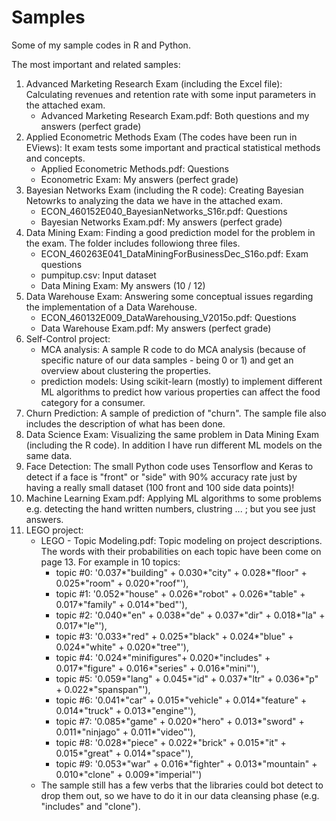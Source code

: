 # Samples
Some of my sample codes in R and Python.

The most important and related samples:
1. Advanced Marketing Research Exam (including the Excel file): Calculating revenues and retention rate with some input parameters in the attached exam.
    * Advanced Marketing Research Exam.pdf: Both questions and my answers (perfect grade)
2. Applied Econometric Methods Exam (The codes have been run in EViews): It exam tests some important and practical statistical methods and concepts.
    * Applied Econometric Methods.pdf: Questions
    * Econometric Exam: My answers (perfect grade)
3. Bayesian Networks Exam (including the R code): Creating Bayesian Netowrks to analyzing the data we have in the attached exam.
    * ECON_460152E040_BayesianNetworks_S16r.pdf: Questions
    * Bayesian Networks Exam.pdf: My answers (perfect grade)
4. Data Mining Exam: Finding a good prediction model for the problem in the exam. The folder includes followiong three files.
    * ECON_460263E041_DataMiningForBusinessDec_S16o.pdf: Exam questions
    * pumpitup.csv: Input dataset
    * Data Mining Exam: My answers (10 / 12)
5. Data Warehouse Exam: Answering some conceptual issues regarding the implementation of a Data Warehouse.
    * ECON_460132E009_DataWarehousing_V2015o.pdf: Questions
    * Data Warehouse Exam.pdf: My answers (perfect grade)
6. Self-Control project:
    * MCA analysis: A sample R code to do MCA analysis (because of specific nature of our data samples - being 0 or 1) and get an overview about clustering the properties.
    * prediction models: Using scikit-learn (mostly) to implement different ML algorithms to predict how various properties can affect the food category for a consumer.
7. Churn Prediction: A sample of prediction of "churn". The sample file also includes the description of what has been done.
8. Data Science Exam: Visualizing the same problem in Data Mining Exam (including the R code). In addition I have run different ML models on the same data.
9. Face Detection: The small Python code uses Tensorflow and Keras to detect if a face is "front" or "side" with 90% accuracy rate just by having a really small dataset (100 front and 100 side data points)!
10. Machine Learning Exam.pdf: Applying ML algorithms to some problems e.g. detecting the hand written numbers, clustring ... ; but you see just answers.
11. LEGO project:
    * LEGO - Topic Modeling.pdf: Topic modeling on project descriptions. The words with their probabilities on each topic have been come on page 13. For example in 10 topics:
        + topic #0: '0.037*"building" + 0.030*"city" + 0.028*"floor" + 0.025*"room" + 0.020*"roof"'), 
        + topic #1: '0.052*"house" + 0.026*"robot" + 0.026*"table" + 0.017*"family" + 0.014*"bed"'), 
        + topic #2: '0.040*"en" + 0.038*"de" + 0.037*"dir" + 0.018*"la" + 0.017*"le"'), 
        + topic #3: '0.033*"red" + 0.025*"black" + 0.024*"blue" + 0.024*"white" + 0.020*"tree"'), 
        + topic #4: '0.024*"minifigures"+ 0.020*"includes" + 0.017*"figure" + 0.016*"series" + 0.016*"mini"'), 
        + topic #5: '0.059*"lang" + 0.045*"id" + 0.037*"ltr" + 0.036*"p" + 0.022*"spanspan"'), 
        + topic #6: '0.041*"car" + 0.015*"vehicle" + 0.014*"feature" + 0.014*"truck" + 0.013*"engine"'), 
        + topic #7: '0.085*"game" + 0.020*"hero" + 0.013*"sword" + 0.011*"ninjago" + 0.011*"video"'), 
        + topic #8: '0.028*"piece" + 0.022*"brick" + 0.015*"it" + 0.015*"great" + 0.014*"space"'), 
        + topic #9: '0.053*"war" + 0.016*"fighter" + 0.013*"mountain" + 0.010*"clone" + 0.009*"imperial"')
    * The sample still has a few verbs that the libraries could bot detect to drop them out, so we have to do it in our data cleansing phase (e.g. "includes" and "clone").
